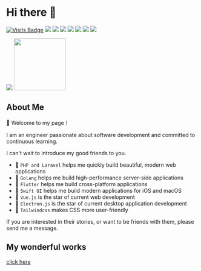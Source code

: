 # Hi there 👋

[![Visits Badge](https://badges.pufler.dev/visits/nookery/badge-it)](https://badges.pufler.dev)
![](https://img.shields.io/badge/-HTML5-E34F26?logo=html5&logoColor=white)
![](https://img.shields.io/badge/-CSS3-1572B6?logo=css3)
![](https://img.shields.io/badge/-JavaScript-oringe?logo=javascript)
![](https://img.shields.io/badge/-PHP-oringe?logo=php)
![](https://img.shields.io/badge/-Laravel-oringe?logo=Laravel)
![](https://img.shields.io/badge/-Swift-oringe?logo=Swift)
![](https://img.shields.io/badge/-Flutter-oringe?logo=Flutter)

<div align="start">
    <img  src="https://github-readme-stats-git-masterrstaa-rickstaa.vercel.app/api/top-langs/?username=nookery&hide_title=true&hide_border=false&layout=compact&langs_count=6&text_color=000&icon_color=fff&theme=graywhite" />
    <img height="137px" src="https://github-readme-stats.vercel.app/api?username=nookery&show_icons=true&theme=github_dark_dimmed&hide_title=true" />
</div>

## About Me

👋 Welcome to my page！

I am an engineer passionate about software development and committed to continuous learning.

I can't wait to introduce my good friends to you.

- 🎉 `PHP and Laravel` helps me quickly build beautiful, modern web applications
- 🎉 `Golang` helps me build high-performance server-side applications
- 🎉 `Flutter` helps me build cross-platform applications
- 🎉 `Swift UI` helps me build modern applications for iOS and macOS
- 🎉 `Vue.js` is the star of current web development
- 🎉 `Electron.js` is the star of current desktop application development
- 🎉 `Tailwindcss` makes CSS more user-friendly

If you are interested in their stories, or want to be friends with them, please send me a message.

## My wonderful works

[click here](https://cofficlab.github.io)

